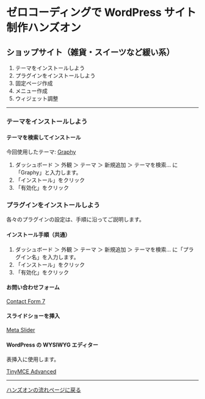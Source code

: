 # ゼロコーディングで WordPress サイト制作ハンズオン

## ショップサイト（雑貨・スイーツなど緩い系）

1. テーマをインストールしよう
1. プラグインをインストールしよう
1. 固定ページ作成
1. メニュー作成
1. ウィジェット調整

----

### テーマをインストールしよう

#### テーマを検索してインストール

今回使用したテーマ: [Graphy](https://ja.wordpress.org/themes/graphy/)

1. ダッシュボード ＞ 外観 ＞ テーマ ＞ 新規追加 ＞ テーマを検索… に「Graphy」と入力します。
1. 「インストール」をクリック
1. 「有効化」をクリック

### プラグインをインストールしよう

各々のプラグインの設定は、手順に沿ってご説明します。

#### インストール手順（共通）

1. ダッシュボード ＞ 外観 ＞ テーマ ＞ 新規追加 ＞ テーマを検索… に「プラグイン名」を入力します。
1. 「インストール」をクリック
1. 「有効化」をクリック

#### お問い合わせフォーム

[Contact Form 7](https://ja.wordpress.org/plugins/contact-form-7/)

#### スライドショーを挿入

[Meta Slider](https://ja.wordpress.org/plugins/ml-slider/)

#### WordPress の WYSIWYG エディター

表挿入に使用します。

[TinyMCE Advanced](https://ja.wordpress.org/plugins/tinymce-advanced/)

----

[ハンズオンの流れページに戻る](https://github.com/wckansai2016/zerocoding-hands-on/blob/master/README.md#ハンズオンの流れ)
